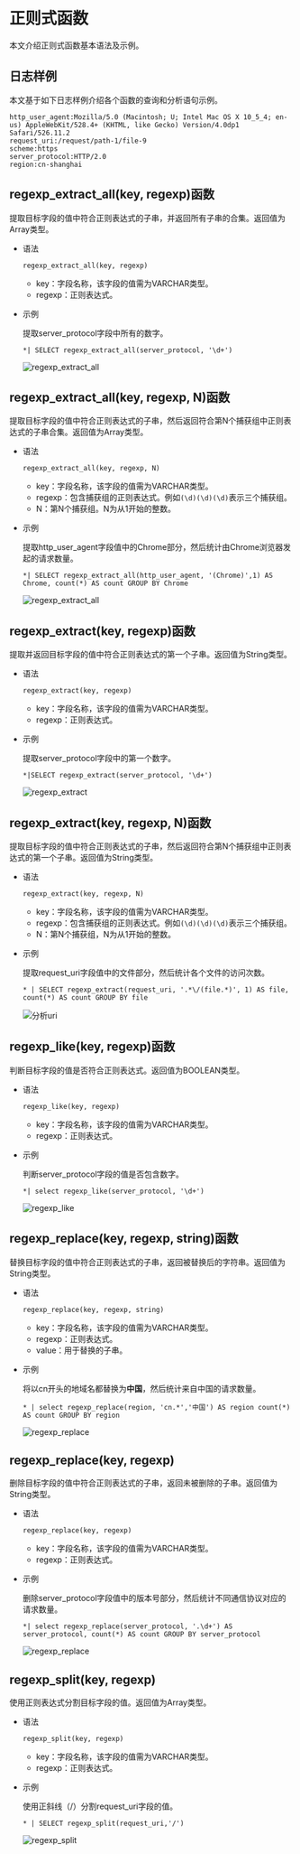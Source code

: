 # 正则式函数

本文介绍正则式函数基本语法及示例。

## 日志样例

本文基于如下日志样例介绍各个函数的查询和分析语句示例。

```
http_user_agent:Mozilla/5.0 (Macintosh; U; Intel Mac OS X 10_5_4; en-us) AppleWebKit/528.4+ (KHTML, like Gecko) Version/4.0dp1 Safari/526.11.2
request_uri:/request/path-1/file-9
scheme:https
server_protocol:HTTP/2.0
region:cn-shanghai
```

## regexp\_extract\_all\(key, regexp\)函数

提取目标字段的值中符合正则表达式的子串，并返回所有子串的合集。返回值为Array类型。

-   语法

    ```
    regexp_extract_all(key, regexp)
    ```

    -   key：字段名称，该字段的值需为VARCHAR类型。
    -   regexp：正则表达式。
-   示例

    提取server\_protocol字段中所有的数字。

    ```
    *| SELECT regexp_extract_all(server_protocol, '\d+')
    ```

    ![regexp_extract_all](https://static-aliyun-doc.oss-accelerate.aliyuncs.com/assets/img/zh-CN/2831371161/p232875.png)


## regexp\_extract\_all\(key, regexp, N\)函数

提取目标字段的值中符合正则表达式的子串，然后返回符合第N个捕获组中正则表达式的子串合集。返回值为Array类型。

-   语法

    ```
    regexp_extract_all(key, regexp, N)
    ```

    -   key：字段名称，该字段的值需为VARCHAR类型。
    -   regexp：包含捕获组的正则表达式。例如`(\d)(\d)(\d)`表示三个捕获组。
    -   N：第N个捕获组。N为从1开始的整数。
-   示例

    提取http\_user\_agent字段值中的Chrome部分，然后统计由Chrome浏览器发起的请求数量。

    ```
    *| SELECT regexp_extract_all(http_user_agent, '(Chrome)',1) AS Chrome, count(*) AS count GROUP BY Chrome
    ```

    ![regexp_extract_all](https://static-aliyun-doc.oss-accelerate.aliyuncs.com/assets/img/zh-CN/9652281161/p235652.png)


## regexp\_extract\(key, regexp\)函数

提取并返回目标字段的值中符合正则表达式的第一个子串。返回值为String类型。

-   语法

    ```
    regexp_extract(key, regexp)
    ```

    -   key：字段名称，该字段的值需为VARCHAR类型。
    -   regexp：正则表达式。
-   示例

    提取server\_protocol字段中的第一个数字。

    ```
    *|SELECT regexp_extract(server_protocol, '\d+')
    ```

    ![regexp_extract](https://static-aliyun-doc.oss-accelerate.aliyuncs.com/assets/img/zh-CN/2831371161/p232877.png)


## regexp\_extract\(key, regexp, N\)函数

提取目标字段的值中符合正则表达式的子串，然后返回符合第N个捕获组中正则表达式的第一个子串。返回值为String类型。

-   语法

    ```
    regexp_extract(key, regexp, N)
    ```

    -   key：字段名称，该字段的值需为VARCHAR类型。
    -   regexp：包含捕获组的正则表达式。例如`(\d)(\d)(\d)`表示三个捕获组。
    -   N：第N个捕获组，N为从1开始的整数。
-   示例

    提取request\_uri字段值中的文件部分，然后统计各个文件的访问次数。

    ```
    * | SELECT regexp_extract(request_uri, '.*\/(file.*)', 1) AS file, count(*) AS count GROUP BY file
    ```

    ![分析uri](https://static-aliyun-doc.oss-accelerate.aliyuncs.com/assets/img/zh-CN/9652281161/p224727.png)


## regexp\_like\(key, regexp\)函数

判断目标字段的值是否符合正则表达式。返回值为BOOLEAN类型。

-   语法

    ```
    regexp_like(key, regexp)
    ```

    -   key：字段名称，该字段的值需为VARCHAR类型。
    -   regexp：正则表达式。
-   示例

    判断server\_protocol字段的值是否包含数字。

    ```
    *| select regexp_like(server_protocol, '\d+')
    ```

    ![regexp_like](https://static-aliyun-doc.oss-accelerate.aliyuncs.com/assets/img/zh-CN/2831371161/p232884.png)


## regexp\_replace\(key, regexp, string\)函数

替换目标字段的值中符合正则表达式的子串，返回被替换后的字符串。返回值为String类型。

-   语法

    ```
    regexp_replace(key, regexp, string)
    ```

    -   key：字段名称，该字段的值需为VARCHAR类型。
    -   regexp：正则表达式。
    -   value：用于替换的子串。
-   示例

    将以cn开头的地域名都替换为**中国**，然后统计来自中国的请求数量。

    ```
    * | select regexp_replace(region, 'cn.*','中国') AS region count(*) AS count GROUP BY region
    ```

    ![regexp_replace](https://static-aliyun-doc.oss-accelerate.aliyuncs.com/assets/img/zh-CN/3782091161/p235674.png)


## regexp\_replace\(key, regexp\)

删除目标字段的值中符合正则表达式的子串，返回未被删除的子串。返回值为String类型。

-   语法

    ```
    regexp_replace(key, regexp)
    ```

    -   key：字段名称，该字段的值需为VARCHAR类型。
    -   regexp：正则表达式。
-   示例

    删除server\_protocol字段值中的版本号部分，然后统计不同通信协议对应的请求数量。

    ```
    *| select regexp_replace(server_protocol, '.\d+') AS server_protocol, count(*) AS count GROUP BY server_protocol
    ```

    ![regexp_replace](https://static-aliyun-doc.oss-accelerate.aliyuncs.com/assets/img/zh-CN/9652281161/p235681.png)


## regexp\_split\(key, regexp\)

使用正则表达式分割目标字段的值。返回值为Array类型。

-   语法

    ```
    regexp_split(key, regexp)
    ```

    -   key：字段名称，该字段的值需为VARCHAR类型。
    -   regexp：正则表达式。
-   示例

    使用正斜线（/）分割request\_uri字段的值。

    ```
    * | SELECT regexp_split(request_uri,'/')
    ```

    ![regexp_split](https://static-aliyun-doc.oss-accelerate.aliyuncs.com/assets/img/zh-CN/9652281161/p235709.png)


